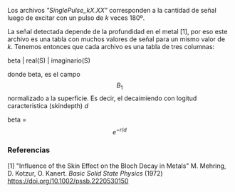 Los archivos _"SinglePulse_kX.XX"_ corresponden a la cantidad de señal luego de excitar con un pulso de _k_ veces 180º.

La señal detectada depende de la profundidad en el metal [1], por eso este archivo es una tabla con muchos valores de señal para un mismo valor de _k_.
Tenemos entonces que cada archivo es una tabla de tres columnas:

beta |  real(S)  | imaginario(S)

donde beta, es el campo $$B_1$$ normalizado a la superficie. Es decir, el decaimiendo con logitud caracteristica (skindepth) _d_

beta = $$e^{-r/d}$$

### Referencias
[1] "Influence of the Skin Effect on the Bloch Decay in Metals" M. Mehring, D. Kotzur, O. Kanert. _Basic Solid State Physics_ (1972) https://doi.org/10.1002/pssb.2220530150

